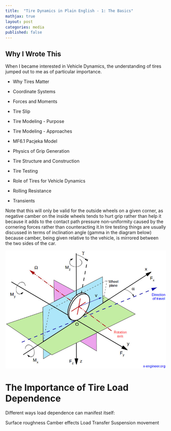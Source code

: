 ```yaml
---
title:  "Tire Dynamics in Plain English - 1: The Basics"
mathjax: true
layout: post
categories: media
published: false
---
```


## Why I Wrote This
When I became interested in Vehicle Dynamics, the understanding of tires jumped out to me as of particular importance.


- Why Tires Matter
- Coordinate Systems
- Forces and Moments
- Tire Slip
- Tire Modeling - Purpose
- Tire Modeling - Approaches
- MF6.1 Pacjeka Model
- Physics of Grip Generation
- Tire Structure and Construction
- Tire Testing
- Role of Tires for Vehicle Dynamics

- Rolling Resistance
- Transients





Note that this will only be valid for the outside wheels on a given corner, as negative camber on the inside wheels tends to hurt grip rather than help it because it adds to the contact path pressure non-uniformity caused by the cornering forces rather than counteracting it.In tire testing things are usually discussed in terms of inclination angle (gamma in the diagram below) because camber, being given relative to the vehicle, is mirrored between the two sides of the car.

![1](/assets/images/2020-10-04-chassis-sim-competition/Tire-axis-SAE-2406244876.jpg)

# The Importance of Tire Load Dependence

Different ways load dependence can manifest itself:

Surface roughness
Camber effects
Load Transfer
Suspension movement





